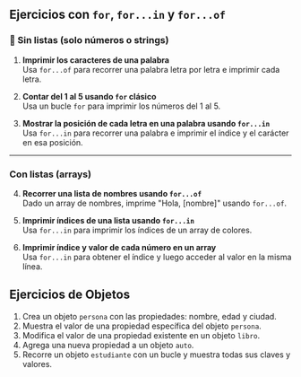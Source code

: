 ## Ejercicios con `for`, `for...in` y `for...of`

### 🔹 Sin listas (solo números o strings)

1. **Imprimir los caracteres de una palabra**  
   Usa `for...of` para recorrer una palabra letra por letra e imprimir cada letra.

2. **Contar del 1 al 5 usando `for` clásico**  
   Usa un bucle `for` para imprimir los números del 1 al 5.

3. **Mostrar la posición de cada letra en una palabra usando `for...in`**  
   Usa `for...in` para recorrer una palabra e imprimir el índice y el carácter en esa posición.

---

### Con listas (arrays)

4. **Recorrer una lista de nombres usando `for...of`**  
   Dado un array de nombres, imprime "Hola, [nombre]" usando `for...of`.

5. **Imprimir índices de una lista usando `for...in`**  
   Usa `for...in` para imprimir los índices de un array de colores.

6. **Imprimir índice y valor de cada número en un array**  
   Usa `for...in` para obtener el índice y luego acceder al valor en la misma línea.


## Ejercicios de Objetos

1. Crea un objeto `persona` con las propiedades: nombre, edad y ciudad.
2. Muestra el valor de una propiedad específica del objeto `persona`.
3. Modifica el valor de una propiedad existente en un objeto `libro`.
4. Agrega una nueva propiedad a un objeto `auto`.
5. Recorre un objeto `estudiante` con un bucle y muestra todas sus claves y valores.
